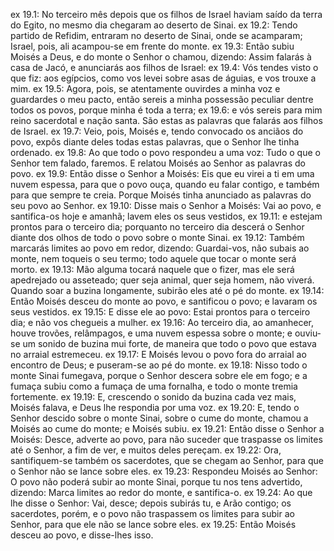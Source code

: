 ex 19.1: No terceiro mês depois que os filhos de Israel haviam saído da terra do Egito, no mesmo dia chegaram ao deserto de Sinai.
ex 19.2: Tendo partido de Refidim, entraram no deserto de Sinai, onde se acamparam; Israel, pois, ali acampou-se em frente do monte.
ex 19.3: Então subiu Moisés a Deus, e do monte o Senhor o chamou, dizendo: Assim falarás à casa de Jacó, e anunciarás aos filhos de Israel:
ex 19.4: Vós tendes visto o que fiz: aos egípcios, como vos levei sobre asas de águias, e vos trouxe a mim.
ex 19.5: Agora, pois, se atentamente ouvirdes a minha voz e guardardes o meu pacto, então sereis a minha possessão peculiar dentre todos os povos, porque minha é toda a terra;
ex 19.6: e vós sereis para mim reino sacerdotal e nação santa. São estas as palavras que falarás aos filhos de Israel.
ex 19.7: Veio, pois, Moisés e, tendo convocado os anciãos do povo, expôs diante deles todas estas palavras, que o Senhor lhe tinha ordenado.
ex 19.8: Ao que todo o povo respondeu a uma voz: Tudo o que o Senhor tem falado, faremos. E relatou Moisés ao Senhor as palavras do povo.
ex 19.9: Então disse o Senhor a Moisés: Eis que eu virei a ti em uma nuvem espessa, para que o povo ouça, quando eu falar contigo, e também para que sempre te creia. Porque Moisés tinha anunciado as palavras do seu povo ao Senhor.
ex 19.10: Disse mais o Senhor a Moisés: Vai ao povo, e santifica-os hoje e amanhã; lavem eles os seus vestidos,
ex 19.11: e estejam prontos para o terceiro dia; porquanto no terceiro dia descerá o Senhor diante dos olhos de todo o povo sobre o monte Sinai.
ex 19.12: Também marcarás limites ao povo em redor, dizendo: Guardai-vos, não subais ao monte, nem toqueis o seu termo; todo aquele que tocar o monte será morto.
ex 19.13: Mão alguma tocará naquele que o fizer, mas ele será apedrejado ou asseteado; quer seja animal, quer seja homem, não viverá. Quando soar a buzina longamente, subirão eles até o pé do monte.
ex 19.14: Então Moisés desceu do monte ao povo, e santificou o povo; e lavaram os seus vestidos.
ex 19.15: E disse ele ao povo: Estai prontos para o terceiro dia; e não vos chegueis a mulher.
ex 19.16: Ao terceiro dia, ao amanhecer, houve trovões, relâmpagos, e uma nuvem espessa sobre o monte; e ouviu-se um sonido de buzina mui forte, de maneira que todo o povo que estava no arraial estremeceu.
ex 19.17: E Moisés levou o povo fora do arraial ao encontro de Deus; e puseram-se ao pé do monte.
ex 19.18: Nisso todo o monte Sinai fumegava, porque o Senhor descera sobre ele em fogo; e a fumaça subiu como a fumaça de uma fornalha, e todo o monte tremia fortemente.
ex 19.19: E, crescendo o sonido da buzina cada vez mais, Moisés falava, e Deus lhe respondia por uma voz.
ex 19.20: E, tendo o Senhor descido sobre o monte Sinai, sobre o cume do monte, chamou a Moisés ao cume do monte; e Moisés subiu.
ex 19.21: Então disse o Senhor a Moisés: Desce, adverte ao povo, para não suceder que traspasse os limites até o Senhor, a fim de ver, e muitos deles pereçam.
ex 19.22: Ora, santifiquem-se também os sacerdotes, que se chegam ao Senhor, para que o Senhor não se lance sobre eles.
ex 19.23: Respondeu Moisés ao Senhor: O povo não poderá subir ao monte Sinai, porque tu nos tens advertido, dizendo: Marca limites ao redor do monte, e santifica-o.
ex 19.24: Ao que lhe disse o Senhor: Vai, desce; depois subirás tu, e Arão contigo; os sacerdotes, porém, e o povo não traspassem os limites para subir ao Senhor, para que ele não se lance sobre eles.
ex 19.25: Então Moisés desceu ao povo, e disse-lhes isso.
